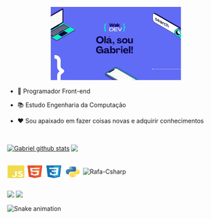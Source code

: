 <p align="center"><img width="60%" src="./img/read.png" /></a></p>

- 💼 Programador Front-end

- :books: Estudo Engenharia da Computação

- :hearts: Sou apaixado em fazer coisas novas e adquirir conhecimentos


</br>

 <a href="https://github.com/Gabriel-Wak/github-readme-stats"><img align="center" src="https://github-readme-stats.vercel.app/api?username=Gabriel-Wak&show_icons=true&include_all_commits=true&theme=tokyonight&hide_border=true" alt="Gabriel github stats" /></a>  <a href="https://github.com/Gabriel-Wak/github-readme-stats"><img align="center" src="https://github-readme-stats.vercel.app/api/top-langs/?username=Gabriel-Wak&layout=compact&theme=tokyonight&hide_border=true" /></a> 




<div style="display: inline_block"><br>
  <img align="center" alt="Rafa-Js" height="30" width="40" src="https://raw.githubusercontent.com/devicons/devicon/master/icons/javascript/javascript-plain.svg">
  <img align="center" alt="Rafa-HTML" height="30" width="40" src="https://raw.githubusercontent.com/devicons/devicon/master/icons/html5/html5-original.svg">
  <img align="center" alt="Rafa-CSS" height="30" width="40" src="https://raw.githubusercontent.com/devicons/devicon/master/icons/css3/css3-original.svg">
  <img align="center" alt="Rafa-Python" height="30" width="40" src="https://raw.githubusercontent.com/devicons/devicon/master/icons/python/python-original.svg">
  <img align="center" alt="Rafa-Csharp" height="30" width="40" src="https://img.shields.io/badge/Lua-2C2D72?style=for-the-badge&logo=lua&logoColor=white">
</div>
  
  
  ##
 
<div> 
 
  <a href="https://instagram.com/gabriwak7" target="_blank"><img src="https://img.shields.io/badge/-Instagram-%23E4405F?style=for-the-badge&logo=instagram&logoColor=white" target="_blank"></a>
  <a href = "mailto:gabrieltrabalho199@gmail.com"><img src="https://img.shields.io/badge/-Gmail-%23333?style=for-the-badge&logo=gmail&logoColor=white" target="_blank"></a>
  

  ![Snake animation](https://github.com/Afonso-Bezerra/rafaballerini/blob/output/github-contribution-grid-snake.svg)
 
</div>
